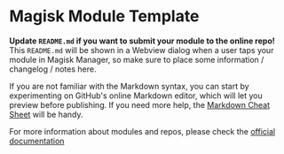 # Magisk Module Template

**Update `README.md` if you want to submit your module to the online repo!** This `README.md` will be shown in a Webview dialog when a user taps your module in Magisk Manager, so make sure to place some information / changelog / notes here.

If you are not familiar with the Markdown syntax, you can start by experimenting on GitHub's online Markdown editor, which will let you preview before publishing. If you need more help, the [Markdown Cheat Sheet](https://github.com/adam-p/markdown-here/wiki/Markdown-Cheatsheet) will be handy.

For more information about modules and repos, please check the [official documentation](https://github.com/topjohnwu/Magisk/blob/master/docs/README.MD)
